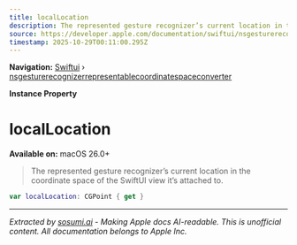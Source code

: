 ```yaml
---
title: localLocation
description: The represented gesture recognizer’s current location in the coordinate space of the SwiftUI view it’s attached to.
source: https://developer.apple.com/documentation/swiftui/nsgesturerecognizerrepresentablecoordinatespaceconverter/locallocation
timestamp: 2025-10-29T00:11:00.295Z
---
```


**Navigation:** [Swiftui](/documentation/swiftui) › [nsgesturerecognizerrepresentablecoordinatespaceconverter](/documentation/swiftui/nsgesturerecognizerrepresentablecoordinatespaceconverter)

**Instance Property**

# localLocation

**Available on:** macOS 26.0+

> The represented gesture recognizer’s current location in the coordinate space of the SwiftUI view it’s attached to.

```swift
var localLocation: CGPoint { get }
```

---

*Extracted by [sosumi.ai](https://sosumi.ai) - Making Apple docs AI-readable.*
*This is unofficial content. All documentation belongs to Apple Inc.*
